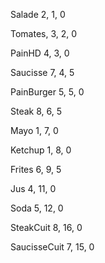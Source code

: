 Salade 2, 1, 0

Tomates, 3, 2, 0

PainHD 4, 3, 0

Saucisse 7, 4, 5

PainBurger 5,  5, 0

Steak 8, 6, 5

Mayo 1, 7, 0

Ketchup 1, 8, 0

Frites 6, 9, 5

Jus 4, 11, 0

Soda 5, 12, 0

SteakCuit 8, 16, 0 

SaucisseCuit 7, 15, 0


